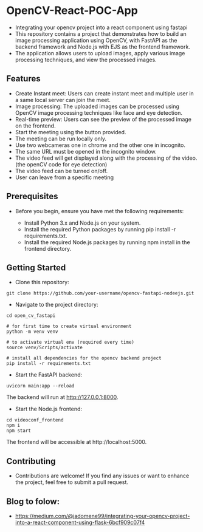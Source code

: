 # OpenCV-React-POC-App

- Integrating your opencv project into a react component using fastapi
- This repository contains a project that demonstrates how to build an image processing application using OpenCV, with FastAPI as the backend framework and Node.js with EJS as the frontend framework.
- The application allows users to upload images, apply various image processing techniques, and view the processed images.

## Features

- Create Instant meet: Users can create instant meet and multiple user in a same local server can join the meet.
- Image processing: The uploaded images can be processed using OpenCV image processing techniques like face and eye detection.
- Real-time preview: Users can see the preview of the processed image on the frontend.
- Start the meeting using the button provided.
- The meeting can be run locally only.
- Use two webcameras one in chrome and the other one in incognito.
- The same URL must be opened in the incognito window.
- The video feed will get displayed along with the processing of the video.(the openCV code for eye detection)
- The video feed can be turned on/off.
- User can leave from a specific meeting 
  
##  Prerequisites

- Before you begin, ensure you have met the following requirements:

  - Install Python 3.x and Node.js on your system.
  - Install the required Python packages by running pip install -r requirements.txt.
  - Install the required Node.js packages by running npm install in the frontend directory.



## Getting Started

- Clone this repository:

```
git clone https://github.com/your-username/opencv-fastapi-nodeejs.git
```

- Navigate to the project directory:

```
cd open_cv_fastapi

# for first time to create virtual environment
python -m venv venv

# to activate virtual env (required every time)
source venv/Scripts/activate

# install all dependencies for the opencv backend project
pip install -r requirements.txt
```

- Start the FastAPI backend:

```
uvicorn main:app --reload
```

The backend will run at http://127.0.0.1:8000.

- Start the Node.js frontend:

```
cd videoconf_frontend
npm i
npm start
```

The frontend will be accessible at http://localhost:5000.

## Contributing

- Contributions are welcome! If you find any issues or want to enhance the project, feel free to submit a pull request.

## Blog to folow:

- https://medium.com/@jadomene99/integrating-your-opencv-project-into-a-react-component-using-flask-6bcf909c07f4

